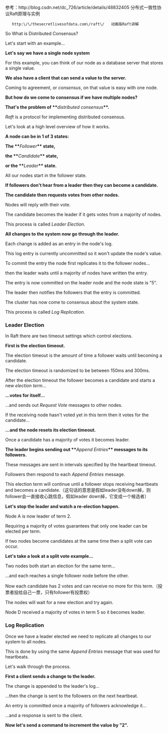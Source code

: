 参考：http:\/\/blog.csdn.net\/dc\_726\/article\/details\/48832405  分布式一致性协议Raft原理与实例

```
   http:\/\/thesecretlivesofdata.com\/raft\/   动画版Raft讲解 
```

So What is Distributed Consensus?

Let's start with an example...

**Let's say we have a single node system**

For this example, you can think of our node as a database server that stores a single value.

**We also have a client that can send a value to the server.**

Coming to agreement, or _consensus_, on that value is easy with one node.

**But how do we come to consensus if we have multiple nodes?**

**That's the problem of \*\***_distributed consensus_**\*\*.**

_Raft_ is a protocol for implementing distributed consensus.

Let's look at a high level overview of how it works.

**A node can be in 1 of 3 states:**

**The \*\***_Follower_**\*\* state,**

**the \*\***_Candidate_**\*\* state,**

**or the \*\***_Leader_**\*\* state.**

All our nodes start in the follower state.

**If followers don't hear from a leader then they can become a candidate.**

**The candidate then requests votes from other nodes.**

Nodes will reply with their vote.

The candidate becomes the leader if it gets votes from a majority of nodes.

This process is called _Leader Election_.

**All changes to the system now go through the leader.**

Each change is added as an entry in the node's log.

This log entry is currently uncommitted so it won't update the node's value.

To commit the entry the node first replicates it to the follower nodes...

then the leader waits until a majority of nodes have written the entry.

The entry is now committed on the leader node and the node state is "5".

The leader then notifies the followers that the entry is committed.

The cluster has now come to consensus about the system state.

This process is called _Log Replication_.

### Leader Election

In Raft there are two timeout settings which control elections.

**First is the election timeout.**

The election timeout is the amount of time a follower waits until becoming a candidate.

The election timeout is randomized to be between 150ms and 300ms.

After the election timeout the follower becomes a candidate and starts a new _election term_...

**...votes for itself...**

...and sends out _Request Vote_ messages to other nodes.

If the receiving node hasn't voted yet in this term then it votes for the candidate...

**...and the node resets its election timeout.**

Once a candidate has a majority of votes it becomes leader.

**The leader begins sending out \*\***_Append Entries_**\*\* messages to its followers.**

These messages are sent in intervals specified by the heartbeat timeout.

Followers then respond to each _Append Entries_ message.

This election term will continue until a follower stops receiving heartbeats and becomes a candidate.（这句话的意思是假如leader没有down掉，则follower会一直接收心跳信息，假如leader down掉，它变成一个候选者）

**Let's stop the leader and watch a re-election happen.**

Node A is now leader of term 2.

Requiring a majority of votes guarantees that only one leader can be elected per term.

If two nodes become candidates at the same time then a split vote can occur.

**Let's take a look at a split vote example...**

Two nodes both start an election for the same term...

...and each reaches a single follower node before the other.

Now each candidate has 2 votes and can receive no more for this term.（投票者投给自己一票，只有follower有投票权）

The nodes will wait for a new election and try again.

Node D received a majority of votes in term 5 so it becomes leader.

### Log Replication

Once we have a leader elected we need to replicate all changes to our system to all nodes.

This is done by using the same _Append Entries_ message that was used for heartbeats.

Let's walk through the process.

**First a client sends a change to the leader.**

The change is appended to the leader's log...

...then the change is sent to the followers on the next heartbeat.

An entry is committed once a majority of followers acknowledge it...

...and a response is sent to the client.

**Now let's send a command to increment the value by "2".**



